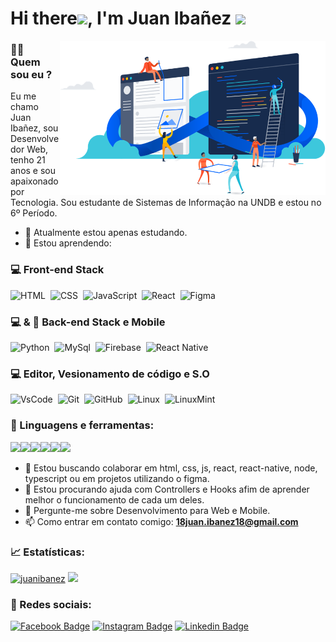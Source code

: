 <h1 align="left">Hi there<img src="https://raw.githubusercontent.com/kaueMarques/kaueMarques/master/hi.gif" width="30px">, I'm Juan Ibañez <img src="https://raw.githubusercontent.com/jakeliny/jakeliny/master/images/cat-gif.gif" width="50"></h1>

<img align="right" src="https://github.com/GabrielBorges105/GabrielBorges105/blob/main/image.png" width="425"/>

### 👨‍💻 &nbsp; Quem sou eu ?
Eu me chamo Juan Ibañez, sou Desenvolvedor Web, tenho 21 anos e sou apaixonado por Tecnologia. Sou estudante de Sistemas de Informação na UNDB e estou no 6º Período.
- 🔭 Atualmente estou apenas estudando.
- 🌱 Estou aprendendo:

### :computer: Front-end Stack
![HTML](https://img.shields.io/badge/HTML5-E34F26?style=for-the-badge&logo=html5&logoColor=white)&nbsp;
![CSS](https://img.shields.io/badge/CSS-239120?&style=for-the-badge&logo=css3&logoColor=white)&nbsp;
![JavaScript](https://img.shields.io/badge/JavaScript-F7DF1E?style=for-the-badge&logo=javascript&logoColor=black)&nbsp;
![React](https://img.shields.io/badge/React-20232A?style=for-the-badge&logo=react&logoColor=61DAFB)&nbsp;
![Figma](https://img.shields.io/badge/Figma-F24E1E?style=for-the-badge&logo=figma&logoColor=white)&nbsp;

### :computer: &amp; :iphone: Back-end Stack e Mobile
![Python](https://img.shields.io/badge/Python-14354C?style=for-the-badge&logo=python&logoColor=white)&nbsp;
![MySql](https://img.shields.io/badge/MySQL-00000F?style=for-the-badge&logo=mysql&logoColor=white)&nbsp;
![Firebase](https://img.shields.io/badge/firebase-ffca28?style=for-the-badge&logo=firebase&logoColor=black)&nbsp;
![React Native](https://img.shields.io/badge/React_Native-20232A?style=for-the-badge&logo=react&logoColor=61DAFB)&nbsp;

### :computer: Editor, Vesionamento de código e S.O
![VsCode](https://img.shields.io/badge/Visual_Studio_Code-0078D4?style=for-the-badge&logo=visual%20studio%20code&logoColor=white)&nbsp;
![Git](https://img.shields.io/badge/Git-F05032?style=for-the-badge&logo=git&logoColor=white)&nbsp;
![GitHub](https://img.shields.io/badge/GitHub-100000?style=for-the-badge&logo=github&logoColor=white)&nbsp;
![Linux](https://img.shields.io/badge/Linux-FCC624?style=for-the-badge&logo=linux&logoColor=black)&nbsp;
![LinuxMint](https://img.shields.io/badge/Linux_Mint-87CF3E?style=for-the-badge&logo=linux-mint&logoColor=white)&nbsp;

### :rocket: Linguagens e ferramentas:
<img align="left" height="20" src="https://raw.githubusercontent.com/jakeliny/jakeliny/master/images/typescript.png">
<img align="left" height="20" src="https://raw.githubusercontent.com/jakeliny/jakeliny/master/images/nodejs.png">
<img align="left" height="20" src="https://raw.githubusercontent.com/jakeliny/jakeliny/master/images/react.png">
<img align="left" height="20" src="https://raw.githubusercontent.com/jakeliny/jakeliny/master/images/javascript.png">
<img align="left" height="30" src="https://raw.githubusercontent.com/jakeliny/jakeliny/master/images/python.png">
<img height="30" src="https://raw.githubusercontent.com/jakeliny/jakeliny/master/images/linux.png">

- 👯 Estou buscando colaborar em html, css, js, react, react-native, node, typescript ou em projetos utilizando o figma. 
- 🤔 Estou procurando ajuda com Controllers e Hooks afim de aprender melhor o funcionamento de cada um deles.
- 💬 Pergunte-me sobre Desenvolvimento para Web e Mobile.
- 📫 Como entrar em contato comigo: **18juan.ibanez18@gmail.com**

### :chart_with_upwards_trend: Estatísticas:
<p align = "left">
<a href="https://github.com/Ibanez-Juan"><img src="https://github-readme-stats.vercel.app/api?username=Ibanez-Juan&show_icons=true&include_all_commits=true&count_private=true" alt="juanibanez"/></a>
<a href="https://github.com/Ibanez-Juan"><img src="https://github-readme-stats.vercel.app/api/top-langs/?username=Ibanez-Juan&layout=compact" /></a> 
</p> 

### :briefcase: Redes sociais:

<div align="left">

[![Facebook Badge](https://img.shields.io/badge/-Juan_Ibanez-6633cc?style=flat-square&labelColor=6633cc&logo=facebook&logoColor=white&link=https://www.facebook.com/profile.php?id=100023722371470/)](https://www.facebook.com/profile.php?id=100023722371470)
[![Instagram Badge](https://img.shields.io/badge/-juan_ibanezf-6633cc?style=flat-square&labelColor=6633cc&logo=instagram&logoColor=white&link=https://www.instagram.com/juan_ibanezf/)](https://www.instagram.com/juan_ibanezf/)
[![Linkedin Badge](https://img.shields.io/badge/-Juan%20Ibanez-6633cc?style=flat-square&logo=Linkedin&logoColor=white&link=https://www.linkedin.com/in/juan-ibanez1/)](https://www.linkedin.com/in/juan-ibanez1/)

</div>

<!--
**Ibanez-Juan/Ibanez-Juan** is a ✨ _special_ ✨ repository because its `README.md` (this file) appears on your GitHub profile.

Here are some ideas to get you started:

- 🔭 I’m currently working on ...
- 🌱 I’m currently learning ...
- 👯 I’m looking to collaborate on ...
- 🤔 I’m looking for help with ...
- 💬 Ask me about ...
- 📫 How to reach me: ...
- 😄 Pronouns: ...
- ⚡ Fun fact: ...
-->
